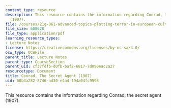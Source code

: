 ```yaml
---
content_type: resource
description: This resource contains the information regarding Conrad, the secret agent
  (1907).
file: /courses/21g-061-advanced-topics-plotting-terror-in-european-culture-spring-2004/60b4a2828746ad30e4a4194a04fc9593_MIT21G_061S04_conrad.pdf
file_size: 608628
file_type: application/pdf
learning_resource_types:
- Lecture Notes
license: https://creativecommons.org/licenses/by-nc-sa/4.0/
ocw_type: OCWFile
parent_title: Lecture Notes
parent_type: CourseSection
parent_uid: cf37fdfb-d0fb-baf2-6817-7d090eac2a27
resourcetype: Document
title: Conrad, The Secret Agent (1907)
uid: 60b4a282-8746-ad30-e4a4-194a04fc9593
---
```

This resource contains the information regarding Conrad, the secret agent (1907).